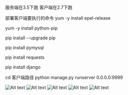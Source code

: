 服务端在3.5下跑
客户端在2.7下跑

部署客户端要执行的命令
yum -y install epel-release

yum -y install python-pip

pip install --upgrade pip

pip install pymysql

pip install requests

pip install django

cd 客户端路径
python manage.py runserver 0.0.0.0:9999

![Alt text](https://gitee.com/jiangwenhui/Release_system/blob/master/1.png)
![Alt text](https://gitee.com/jiangwenhui/Release_system/blob/master/2.png)
![Alt text](https://gitee.com/jiangwenhui/Release_system/blob/master/3.png)
![Alt text](https://gitee.com/jiangwenhui/Release_system/blob/master/4.png)
![Alt text](http://s1.51cto.com/images/20180504/1525403548451542.png)
